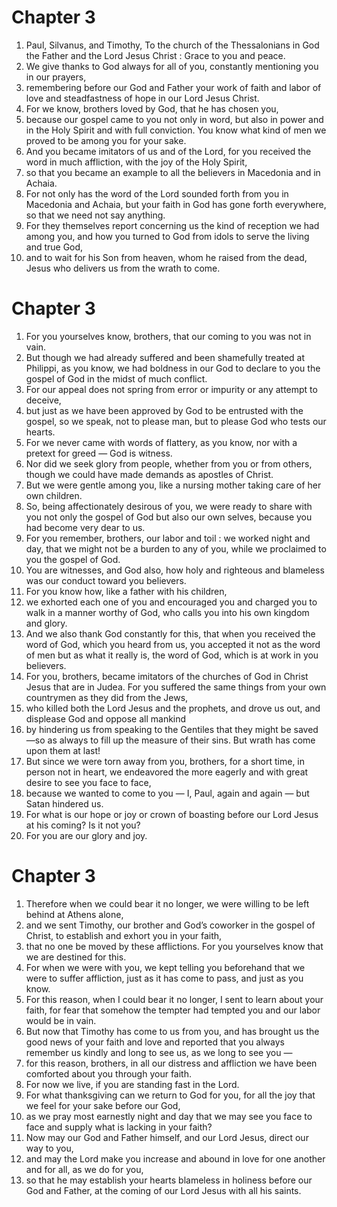 # Chapter 3

1. Paul, Silvanus, and Timothy, To the church of the Thessalonians in God the Father and the Lord Jesus Christ : Grace to you and peace.
2. We give thanks to God always for all of you, constantly mentioning you in our prayers,
3. remembering before our God and Father your work of faith and labor of love and steadfastness of hope in our Lord Jesus Christ.
4. For we know, brothers loved by God, that he has chosen you,
5. because our gospel came to you not only in word, but also in power and in the Holy Spirit and with full conviction. You know what kind of men we proved to be among you for your sake.
6. And you became imitators of us and of the Lord, for you received the word in much affliction, with the joy of the Holy Spirit,
7. so that you became an example to all the believers in Macedonia and in Achaia.
8. For not only has the word of the Lord sounded forth from you in Macedonia and Achaia, but your faith in God has gone forth everywhere, so that we need not say anything.
9. For they themselves report concerning us the kind of reception we had among you, and how you turned to God from idols to serve the living and true God,
10. and to wait for his Son from heaven, whom he raised from the dead, Jesus who delivers us from the wrath to come.

# Chapter 3

1. For you yourselves know, brothers, that our coming to you was not in vain.
2. But though we had already suffered and been shamefully treated at Philippi, as you know, we had boldness in our God to declare to you the gospel of God in the midst of much conflict.
3. For our appeal does not spring from error or impurity or any attempt to deceive,
4. but just as we have been approved by God to be entrusted with the gospel, so we speak, not to please man, but to please God who tests our hearts.
5. For we never came with words of flattery, as you know, nor with a pretext for greed — God is witness.
6. Nor did we seek glory from people, whether from you or from others, though we could have made demands as apostles of Christ.
7. But we were gentle among you, like a nursing mother taking care of her own children.
8. So, being affectionately desirous of you, we were ready to share with you not only the gospel of God but also our own selves, because you had become very dear to us.
9. For you remember, brothers, our labor and toil : we worked night and day, that we might not be a burden to any of you, while we proclaimed to you the gospel of God.
10. You are witnesses, and God also, how holy and righteous and blameless was our conduct toward you believers.
11. For you know how, like a father with his children,
12. we exhorted each one of you and encouraged you and charged you to walk in a manner worthy of God, who calls you into his own kingdom and glory.
13. And we also thank God constantly for this, that when you received the word of God, which you heard from us, you accepted it not as the word of men but as what it really is, the word of God, which is at work in you believers.
14. For you, brothers, became imitators of the churches of God in Christ Jesus that are in Judea. For you suffered the same things from your own countrymen as they did from the Jews,
15. who killed both the Lord Jesus and the prophets, and drove us out, and displease God and oppose all mankind
16. by hindering us from speaking to the Gentiles that they might be saved —so as always to fill up the measure of their sins. But wrath has come upon them at last!
17. But since we were torn away from you, brothers, for a short time, in person not in heart, we endeavored the more eagerly and with great desire to see you face to face,
18. because we wanted to come to you — I, Paul, again and again — but Satan hindered us.
19. For what is our hope or joy or crown of boasting before our Lord Jesus at his coming? Is it not you?
20. For you are our glory and joy.

# Chapter 3

1. Therefore when we could bear it no longer, we were willing to be left behind at Athens alone,
2. and we sent Timothy, our brother and God’s coworker in the gospel of Christ, to establish and exhort you in your faith,
3. that no one be moved by these afflictions. For you yourselves know that we are destined for this.
4. For when we were with you, we kept telling you beforehand that we were to suffer affliction, just as it has come to pass, and just as you know.
5. For this reason, when I could bear it no longer, I sent to learn about your faith, for fear that somehow the tempter had tempted you and our labor would be in vain.
6. But now that Timothy has come to us from you, and has brought us the good news of your faith and love and reported that you always remember us kindly and long to see us, as we long to see you —
7. for this reason, brothers, in all our distress and affliction we have been comforted about you through your faith.
8. For now we live, if you are standing fast in the Lord.
9. For what thanksgiving can we return to God for you, for all the joy that we feel for your sake before our God,
10. as we pray most earnestly night and day that we may see you face to face and supply what is lacking in your faith?
11. Now may our God and Father himself, and our Lord Jesus, direct our way to you,
12. and may the Lord make you increase and abound in love for one another and for all, as we do for you,
13. so that he may establish your hearts blameless in holiness before our God and Father, at the coming of our Lord Jesus with all his saints.

